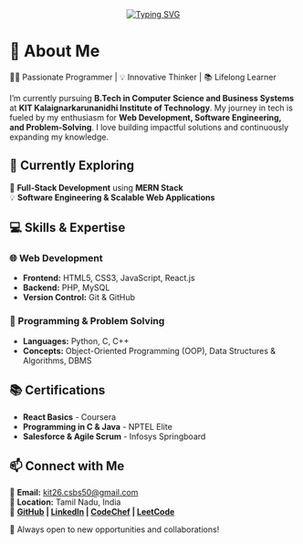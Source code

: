 <center><a href="https://git.io/typing-svg"><img src="https://readme-typing-svg.herokuapp.com?font=Fira+Code&weight=900&size=25&pause=1000&color=1DF7EF&background=1DFFEA00&width=550&lines=%F0%9F%91%8B+Hey%2C+I'm+Sankari.+You+are+Welcome+%F0%9F%A4%9D" alt="Typing SVG" /></a></center>

# 🌟 About Me  
👨‍💻 Passionate Programmer | 💡 Innovative Thinker | 📚 Lifelong Learner  

I’m currently pursuing **B.Tech in Computer Science and Business Systems** at **KIT Kalaignarkarunanidhi Institute of Technology**. My journey in tech is fueled by my enthusiasm for **Web Development, Software Engineering, and Problem-Solving**. I love building impactful solutions and continuously expanding my knowledge.  

## 🚀 Currently Exploring  
🌱 **Full-Stack Development** using **MERN Stack**  
💡 **Software Engineering & Scalable Web Applications**  

## 💻 Skills & Expertise  
### 🌐 Web Development  
- **Frontend:** HTML5, CSS3, JavaScript, React.js  
- **Backend:** PHP, MySQL  
- **Version Control:** Git & GitHub  

### 🤖 Programming & Problem Solving  
- **Languages:** Python, C, C++  
- **Concepts:** Object-Oriented Programming (OOP), Data Structures & Algorithms, DBMS  

## 📚 Certifications  
- **React Basics** - Coursera  
- **Programming in C & Java** - NPTEL Elite  
- **Salesforce & Agile Scrum** - Infosys Springboard  

## 📫 Connect with Me  
📧 **Email:** kit26.csbs50@gmail.com  
📍 **Location:** Tamil Nadu, India  
🔗 **[GitHub](https://github.com/Sankaridhanasekar) | [LinkedIn](https://linkedin.com/in/sankari-dhanasekar) | [CodeChef](https://www.codechef.com/users/kit26csbs50) | [LeetCode](https://leetcode.com/u/sankaridhanasekar/)**  

🚀 Always open to new opportunities and collaborations!  
